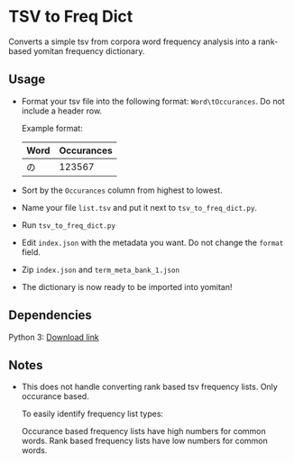 # TSV to Freq Dict

Converts a simple tsv from corpora word frequency analysis into a rank-based yomitan frequency dictionary.

## Usage

- Format your tsv file into the following format: `Word\tOccurances`. Do not include a header row.

    Example format:

    | Word | Occurances |
    |------|------------|
    | の   | 123567     |

- Sort by the `Occurances` column from highest to lowest.

- Name your file `list.tsv` and put it next to `tsv_to_freq_dict.py`.

- Run `tsv_to_freq_dict.py`

- Edit `index.json` with the metadata you want. Do not change the `format` field.

- Zip `index.json` and `term_meta_bank_1.json`

- The dictionary is now ready to be imported into yomitan!

## Dependencies

Python 3: [Download link](https://www.python.org/downloads/)

## Notes

- This does not handle converting rank based tsv frequency lists. Only occurance based.

    To easily identify frequency list types:

    Occurance based frequency lists have high numbers for common words. Rank based frequency lists have low numbers for common words.